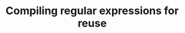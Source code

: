 ---
layout: tutorial
title: "Compiling regular expressions for reuse"
section: tutorial
sort: 6
status: wip
---